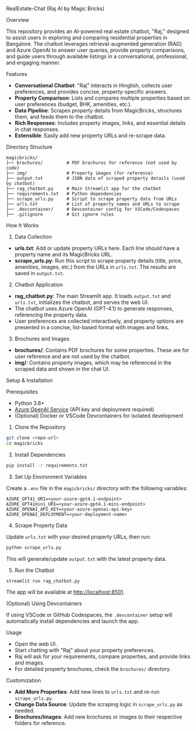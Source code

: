 RealEstate-Chat (Raj AI by Magic Bricks)

Overview

This repository provides an AI-powered real estate chatbot, "Raj," designed to assist users in exploring and comparing residential properties in Bangalore. The chatbot leverages retrieval-augmented generation (RAG) and Azure OpenAI to answer user queries, provide property comparisons, and guide users through available listings in a conversational, professional, and engaging manner.

Features

- **Conversational Chatbot**: "Raj" interacts in Hinglish, collects user preferences, and provides concise, property-specific answers.
- **Property Comparison**: Lists and compares multiple properties based on user preferences (budget, BHK, amenities, etc.).
- **Data Pipeline**: Scrapes property details from MagicBricks, structures them, and feeds them to the chatbot.
- **Rich Responses**: Includes property images, links, and essential details in chat responses.
- **Extensible**: Easily add new property URLs and re-scrape data.

Directory Structure

```
magicbricks/
├── brochures/         # PDF brochures for reference (not used by code)
├── img/               # Property images (for reference)
├── output.txt         # JSON data of scraped property details (used by chatbot)
├── rag_chatbot.py     # Main Streamlit app for the chatbot
├── requirements.txt   # Python dependencies
├── scrape_urls.py     # Script to scrape property data from URLs
├── urls.txt           # List of property names and URLs to scrape
├── .devcontainer/     # Devcontainer config for VSCode/Codespaces
├── .gitignore         # Git ignore rules
```

How It Works

1. Data Collection

- **urls.txt**: Add or update property URLs here. Each line should have a property name and its MagicBricks URL.
- **scrape_urls.py**: Run this script to scrape property details (title, price, amenities, images, etc.) from the URLs in `urls.txt`. The results are saved in `output.txt`.

2. Chatbot Application

- **rag_chatbot.py**: The main Streamlit app. It loads `output.txt` and `urls.txt`, initializes the chatbot, and serves the web UI.
- The chatbot uses Azure OpenAI (GPT-4.1) to generate responses, referencing the property data.
- User preferences are collected interactively, and property options are presented in a concise, list-based format with images and links.

3. Brochures and Images

- **brochures/**: Contains PDF brochures for some properties. These are for user reference and are not used by the chatbot.
- **img/**: Contains property images, which may be referenced in the scraped data and shown in the chat UI.

Setup & Installation

Prerequisites

- Python 3.8+
- [Azure OpenAI Service](https://azure.microsoft.com/en-us/products/ai-services/openai-service/) (API key and deployment required)
- (Optional) Docker or VSCode Devcontainers for isolated development

1. Clone the Repository

```bash
git clone <repo-url>
cd magicbricks
```

2. Install Dependencies

```bash
pip install -r requirements.txt
```

3. Set Up Environment Variables

Create a `.env` file in the `magicbricks/` directory with the following variables:

```
AZURE_GPT41_URI=<your-azure-gpt4.1-endpoint>
AZURE_GPT41mini_URI=<your-azure-gpt4.1-mini-endpoint>
AZURE_OPENAI_API_KEY=<your-azure-openai-api-key>
AZURE_OPENAI_DEPLOYMENT=<your-deployment-name>
```

4. Scrape Property Data

Update `urls.txt` with your desired property URLs, then run:

```bash
python scrape_urls.py
```

This will generate/update `output.txt` with the latest property data.

5. Run the Chatbot

```bash
streamlit run rag_chatbot.py
```

The app will be available at [http://localhost:8501](http://localhost:8501).

(Optional) Using Devcontainers

If using VSCode or GitHub Codespaces, the `.devcontainer` setup will automatically install dependencies and launch the app.

Usage

- Open the web UI.
- Start chatting with "Raj" about your property preferences.
- Raj will ask for your requirements, compare properties, and provide links and images.
- For detailed property brochures, check the `brochures/` directory.

Customization

- **Add More Properties**: Add new lines to `urls.txt` and re-run `scrape_urls.py`.
- **Change Data Source**: Update the scraping logic in `scrape_urls.py` as needed.
- **Brochures/Images**: Add new brochures or images to their respective folders for reference.